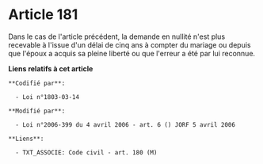 # Article 181

Dans le cas de l'article précédent, la demande en nullité n'est plus recevable à l'issue d'un délai de cinq ans à compter du
mariage ou depuis que l'époux a acquis sa pleine liberté ou que l'erreur a été par lui reconnue.

**Liens relatifs à cet article**

	**Codifié par**:

	  - Loi n°1803-03-14

	**Modifié par**:

	  - Loi n°2006-399 du 4 avril 2006 - art. 6 () JORF 5 avril 2006

	**Liens**:

	  - TXT_ASSOCIE: Code civil - art. 180 (M)

